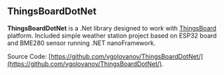 ## ThingsBoardDotNet

**ThingsBoardDotNet** is a .Net library designed to work with [ThingsBoard](https://thingsboard.io/) platform. Included simple weather station project based on ESP32 board and BME280 sensor running .NET nanoFramework.

Source Code: [https://github.com/vgolovanov/ThingsBoardDotNet/](https://github.com/vgolovanov/ThingsBoardDotNet/).

